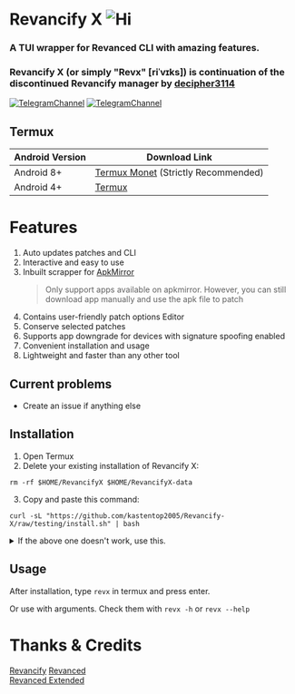 # Revancify X ![Hi](https://img.shields.io/github/stars/kastentop2005/Revancify-X?style=flat-square)
### A TUI wrapper for Revanced CLI with amazing features.
### Revancify X (or simply "Revx" [riˈvɪks]) is continuation of the discontinued Revancify manager by [decipher3114](https://github.com/decipher3114)

[![TelegramChannel](https://img.shields.io/badge/Telegram_Channel-2CA5E0?style=for-the-badge&logo=Telegram&logoColor=FFFFFF)](https://t.me/revancifyx) [![TelegramChannel](https://img.shields.io/badge/Telegram_Support_Chat-2CA5E0?style=for-the-badge&logo=Telegram&logoColor=FFFFFF)](https://t.me/revxchat)

## Termux
| Android Version | Download Link|
| ---- | ----- |
| Android 8+ | [Termux Monet](https://github.com/HardcodedCat/termux-monet/releases/latest) (Strictly Recommended)
| Android 4+ | [Termux](https://github.com/termux/termux-app/releases/latest)

# Features
1. Auto updates patches and CLI
2. Interactive and easy to use
3. Inbuilt scrapper for [ApkMirror](https://apkmirror.com)
    > Only support apps available on apkmirror. However, you can still download app manually and use the apk file to patch
4. Contains user-friendly patch options Editor
5. Conserve selected patches
6. Supports app downgrade for devices with signature spoofing enabled
7. Convenient installation and usage
6. Lightweight and faster than any other tool

## Current problems
- Create an issue if anything else

## Installation
1. Open Termux
2. Delete your existing installation of Revancify X:
```
rm -rf $HOME/RevancifyX $HOME/RevancifyX-data
```
3. Copy and paste this command:
```
curl -sL "https://github.com/kastentop2005/Revancify-X/raw/testing/install.sh" | bash
```

<details>
  <summary>If the above one doesn't work, use this.</summary>

  ```
pkg update -y -o Dpkg::Options::="--force-confnew" && pkg install git -y && git clone --branch testing --single-branch --depth=1 https://github.com/kastentop2005/Revancify-X/raw/testing/install.sh && ./Revancify-X/revx
```
</details>

## Usage
After installation, type `revx` in termux and press enter.

Or use with arguments. Check them with `revx -h` or `revx --help`

# Thanks & Credits
[Revancify](https://github.com/decipher3114/Revancify)
[Revanced](https://github.com/revanced)  
[Revanced Extended](https://github.com/inotia00)  
